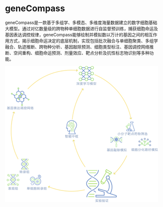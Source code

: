 # geneCompass
geneCompass是一款基于多组学、多模态、多维度海量数据建立的数字细胞基础大模型。通过对亿数量级的跨物种单细胞数据进行自监督预训练，捕获细胞命运及基因表达调控规律，geneCompass能够绘制并模拟数以万计的基因之间的相互作用方式，揭示细胞命运决定的底层机制，实现包括批次融合与单细胞聚类、多组学融合、轨迹推断、跨物种分析、基因敲除预测、细胞类型标注、基因调控网络推断、空间重构、细胞命运预测、剂量效应、靶点分析及抗性标志物识别等多种功能。

![images](docs/geneCompass.png)